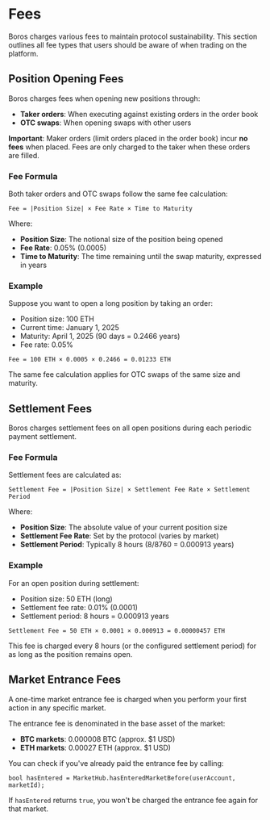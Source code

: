 # Fees

Boros charges various fees to maintain protocol sustainability. This section outlines all fee types that users should be aware of when trading on the platform.

## Position Opening Fees

Boros charges fees when opening new positions through:

- **Taker orders**: When executing against existing orders in the order book
- **OTC swaps**: When opening swaps with other users

**Important**: Maker orders (limit orders placed in the order book) incur **no fees** when placed. Fees are only charged to the taker when these orders are filled.

### Fee Formula

Both taker orders and OTC swaps follow the same fee calculation:

```
Fee = |Position Size| × Fee Rate × Time to Maturity
```

Where:

- **Position Size**: The notional size of the position being opened
- **Fee Rate**: 0.05% (0.0005)
- **Time to Maturity**: The time remaining until the swap maturity, expressed in years

### Example

Suppose you want to open a long position by taking an order:

- Position size: 100 ETH
- Current time: January 1, 2025
- Maturity: April 1, 2025 (90 days = 0.2466 years)
- Fee rate: 0.05%

```
Fee = 100 ETH × 0.0005 × 0.2466 = 0.01233 ETH
```

The same fee calculation applies for OTC swaps of the same size and maturity.

## Settlement Fees

Boros charges settlement fees on all open positions during each periodic payment settlement.

### Fee Formula

Settlement fees are calculated as:

```
Settlement Fee = |Position Size| × Settlement Fee Rate × Settlement Period
```

Where:

- **Position Size**: The absolute value of your current position size
- **Settlement Fee Rate**: Set by the protocol (varies by market)
- **Settlement Period**: Typically 8 hours (8/8760 = 0.000913 years)

### Example

For an open position during settlement:

- Position size: 50 ETH (long)
- Settlement fee rate: 0.01% (0.0001)
- Settlement period: 8 hours = 0.000913 years

```
Settlement Fee = 50 ETH × 0.0001 × 0.000913 = 0.00000457 ETH
```

This fee is charged every 8 hours (or the configured settlement period) for as long as the position remains open.

## Market Entrance Fees

A one-time market entrance fee is charged when you perform your first action in any specific market.

The entrance fee is denominated in the base asset of the market:

- **BTC markets**: 0.000008 BTC (approx. $1 USD)
- **ETH markets**: 0.00027 ETH (approx. $1 USD)

You can check if you've already paid the entrance fee by calling:

```solidity
bool hasEntered = MarketHub.hasEnteredMarketBefore(userAccount, marketId);
```

If `hasEntered` returns `true`, you won't be charged the entrance fee again for that market.
